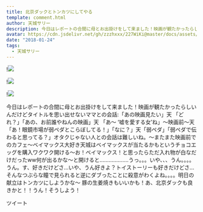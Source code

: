 ```yaml
---
title: 北京ダックとトンカツにしてやる
template: comment.html
author: 天城サリー
description: 今日はレポートの合間に母とお出掛けをして来ました！映画が観たかったらしいんだけどタイトルを思い出せないママとの会話:「あの映画見たい」天 「どれ？」「あの、お前誰やねんの映画」天 「あ〜 ‘嘘を愛する女...
avatar: https://cdn.jsdelivr.net/gh/zzzhxxx/227WiKi@master/docs/assets/photo/avatar/sally.jpg
date: "2018-01-24"
tags:
  - 天城サリー
---
```


!![](https://cdn.jsdelivr.net/gh/227WiKi/227WiKi-image@master/blog-image/sally-2018-01-24_1.jpg)

!![](https://cdn.jsdelivr.net/gh/227WiKi/227WiKi-image@master/blog-image/sally-2018-01-24_2.jpg)

!![](https://cdn.jsdelivr.net/gh/227WiKi/227WiKi-image@master/blog-image/sally-2018-01-24_3.jpg)


今日はレポートの合間に母とお出掛けをして来ました！映画が観たかったらしいんだけどタイトルを思い出せないママとの会話:「あの映画見たい」天 「どれ？」「あの、お前誰やねんの映画」天 「あ〜 ‘嘘を愛する女’ね」〜映画前〜天 「あ！眼鏡市場が弱ペダとこらぼしてる！」「なに？」天「弱ペダ」「弱ペダで伝わると思ってる？」オタクじゃない人との会話は難しいね。〜またまた映画前でのカフェ〜ベイマックス大好き天城はベイマックスが当たるかもというチョコエッグを購入ワクワク開ける〜お！ベイマックス！と思ったらただ入れ物が白なだけだったww何が出るかな〜と開けると...................うっ。。。いや、、、うん。。。。うん。す、好きだけどさ...いや、うん好きよ？トイストーリーも好きだけどさ...そんなつぶらな瞳で見られると逆にダブったことに殺意がわくよね。。。。明日の献立はトンカツにしようかな〜 豚の生姜焼きもいいかも！あ、北京ダックも良きかと！！うん！そうしよう！


ツイート



